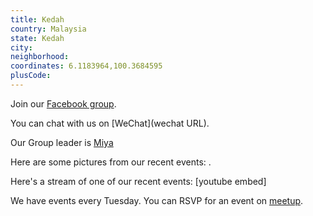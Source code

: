 ```yaml
---
title: Kedah
country: Malaysia
state: Kedah
city: 
neighborhood: 
coordinates: 6.1183964,100.3684595
plusCode:
---
```

Join our [Facebook group](https://www.facebook.com/groups/free.code.camp.kedah).

You can chat with us on [WeChat](wechat URL).

Our Group leader is [Miya](freecodecamp.org/miya)

Here are some pictures from our recent events:
![]().

Here's a stream of one of our recent events:
[youtube embed]

We have events every Tuesday. You can RSVP for an event on [meetup](meetupurl).
